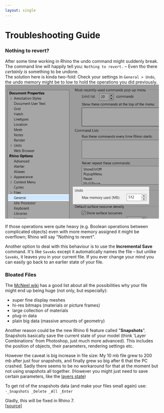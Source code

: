 ```yaml
---
layout: single
---
```


# Troubleshooting Guide

### Nothing to revert?
After some time working in Rhino the undo command might suddenly break. The command line will happily tell you: `Nothing to revert.` – Even tho there _certainly is_ something to be undone.  
The solution here is kinda two-fold:
Check your settings in `General > Undo`, the undo memory might be to low to hold the operations you did previously.  
![undo memory settings image](img/undo-memory.png)  

If those operations were quite heavy (e.g. Boolean operations between complicated objects) even with more memory assigned it might be overflown; Rhino will say "Nothing to revert".

Another option to deal with this behaviour is to use the **Incremental Save** command. It's like `SaveAs` except it automatically names the file – but unlike `SaveAs`, it leaves you in your current file. If you ever change your mind you can easily go back to an earlier state of your file.


### Bloated Files
The [McNeel wiki](https://wiki.mcneel.com/rhino/checkreducefilesize) has a good list about all the possibilities why your file might end up being huge (not only, but especially):

- super fine display meshes
- hi-res bitmaps (materials or picture frames)
- large collection of materials
- plug-in data
- plain big data (massive amounts of geometry)


Another reason could be the new Rhino 6 feature called "**Snapshots**". Snapshots basically save the current state of your model (think 'Layer Combinations' from Photoshop, just much more advanced). This includes the position of objects, their parameters, rendering settings etc.

However the caveat is big increase in file size: My 10 mb file grew to 200 mb after just four snapshots, and finally grew so big after 6 that the PC crashed.
Sadly there seems to be no workaround for that at the moment but not using snapshots all together. (However you might just need to save certain parameters, like the [layers state](./README.md#too-many-layers-to-handle))

To get rid of the snapshots data (and make your files small again) use:  
`-_Snapshots _Delete _All _Enter`

Gladly, this will be fixed in Rhino 7.  
[[source]](https://discourse.mcneel.com/t/why-is-my-file-so-big/66686/)
